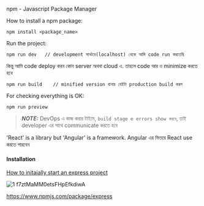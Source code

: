 npm - Javascript Package Manager

How to install a npm package:
```
npm install <package_name>
```
Run the project:

```
npm run dev   // development সার্ভারে(localhost) থেকে আমি code run করতেছি
```
কিন্তু আমি code deploy করব কোন server অথবা cloud এ. তাহলে code আর ও minimize করতে হবে

```
npm run build    // minified version বানায় যেইটা production build করল
```
For checking everything is OK:
```
npm run preview
```

> **_NOTE:_** DevOps এ কাজ করার টাইমে, `build stage e errors show করবে`, তাই developer এর সাথে communicate করতে হবে 

'React' is a library but 'Angular' is a framework. Angular এর ভিতরে React use করতে পারবেন 

#### Installation 
[How to initaially start an express project](https://www.youtube.com/watch?v=huc9RWb0yX4&ab_channel=Simplilearn)

![1 f7ztMaMM0etsFHpEfkdiwA](https://github.com/Mohsem35/DevOps/assets/58659448/2da64e3e-43c9-4062-a83b-4c6a5c1c62f7)


https://www.npmjs.com/package/express

